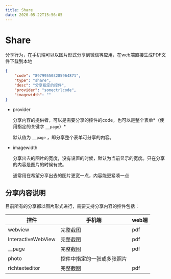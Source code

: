 ```yaml
---
title: Share
date: 2020-05-22T15:56:05
---
```


# Share

分享行为，在手机端可以以图片形式分享到微信等应用，在web端直接生成PDF文件下载到本地

```json
{
    "code": "897995503285964871",
    "type": "share",
    "desc": "分享指定的控件",
    "provider": "somectrlcode",
    "imagewidth": ""
}
```

* provider

  分享内容的提供者，可以是需要分享的控件的code，也可以是整个表单*（使用指定的关键字 `__page`）*

  默认值为 `__page` ，即分享整个表单可分享的内容。

* imagewidth

  分享出去的图片的宽度，没有设置的时候，默认为当前显示的宽度。只在分享的内容是图片的时候有效。

  通常用在希望分享出去的图片更宽一点，内容能更紧凑一点

## 分享内容说明

目前所有的分享都以图片形式进行，需要支持分享内容的控件包括：

|控件|手机端|web端|
|---|---|---|
|webview|完整截图|pdf|
|InteractiveWebView|完整截图|pdf|
|\_\_page|完整截图|pdf|
|photo|控件中指定的一张或多张照片||
|richtexteditor|完整截图|pdf|